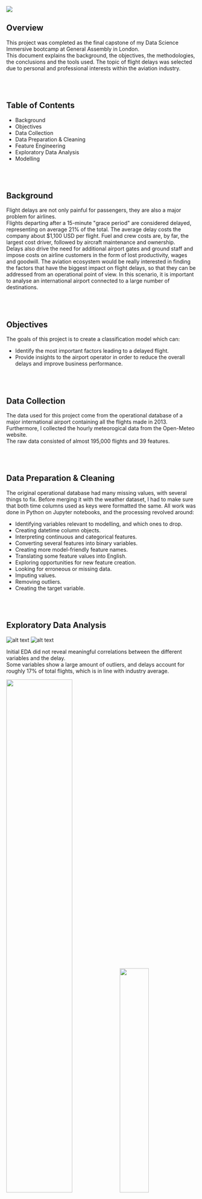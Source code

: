 ![](images/00_cover.png?raw=true)



## Overview

This project was completed as the final capstone of my Data Science Immersive bootcamp at General Assembly in London.  
This document explains the background, the objectives, the methodologies, the conclusions and the tools used. The topic of flight delays was selected due to personal and professional interests within the aviation industry.  

<br/><br/>



## Table of Contents

* Background
* Objectives
* Data Collection
* Data Preparation & Cleaning
* Feature Engineering
* Exploratory Data Analysis
* Modelling  

<br/><br/>



## Background

Flight delays are not only painful for passengers, they are also a major problem for airlines.  
Flights departing after a 15-minute "grace period" are considered delayed, representing on average 21% of the total. The average delay costs the company about $1,100 USD per flight. Fuel and crew costs are, by far, the largest cost driver, followed by aircraft maintenance and ownership.  
Delays also drive the need for additional airport gates and ground staff and impose costs on airline customers in the form of lost productivity, wages and goodwill.
The aviation ecosystem would be really interested in finding the factors that have the biggest impact on flight delays, so that they can be addressed from an operational point of view. In this scenario, it is important to analyse an international airport connected to a large number of destinations.  

<br/><br/>



## Objectives

The goals of this project is to create a classification model which can:

- Identify the most important factors leading to a delayed flight.
- Provide insights to the airport operator in order to reduce the overall delays and improve business performance.  

<br/><br/>


## Data Collection

The data used for this project come from the operational database of a major international airport containing all the flights made in 2013. Furthermore, I collected the hourly meteorogical data from the Open-Meteo website.  
The raw data consisted of almost 195,000 flights and 39 features.  

<br/><br/>


## Data Preparation & Cleaning

The original operational database had many missing values, with several things to fix. Before merging it with the weather dataset, I had to make sure that both time columns used as keys were formatted the same.
All work was done in Python on Jupyter notebooks, and the processing revolved around:

* Identifying variables relevant to modelling, and which ones to drop.
* Creating datetime column objects.
* Interpreting continuous and categorical features.
* Converting several features into binary variables.
* Creating more model-friendly feature names.
* Translating some feature values into English.
* Exploring opportunities for new feature creation.
* Looking for erroneous or missing data.
* Imputing values.
* Removing outliers.
* Creating the target variable.  

<br/><br/>


## Exploratory Data Analysis
  
  
![alt text](./images/01_heatmap_01.png "Heatmap of correlations between continuous variables")
![alt text](./images/04_boxplot_01.png "Box plots of continuous variables")

Initial EDA did not reveal meaningful correlations between the different variables and the delay.  
Some variables show a large amount of outliers, and delays account for roughly 17% of total flights, which is in line with industry average.  
<p float="left">
  <img src="./images/06_total_month.png" width="59%" />
  <img src="./images/07_total_day.png" width="39%" />
</p>

  ![alt text](./images/08_total_hour.png "Average Flights per Hour")

Flights are most frequent in August and least frequent in February during the year, showing a clear seasonality over the summer months.  
On average, flights are most frequent on Fridays and least frequent on Tuesdays during the week, with the daily peak being at 16:00 and the lowest at 03:00.

<p float="left">
  <img src="./images/10_rel_delay_month.png" width="59%" />
  <img src="./images/12_rel_delay_day.png" width="39%" />
</p>

  ![alt text](./images/14_rel_delay_hour.png "Flight Delays by Hour - Relative")

Before moving to the modelling stage, I explored some of the trends within the data, including the relative delays per hour, day, month, airline, aircraft type, service type, country of arrival and country of destination.  

<br/><br/>


## Modelling

Since my target was categorical, I had to fit a classification model; the baseline accuracy, the percentage of the majority class, was 0.7375.
After dummification most predictors were categorical, however there were few continuous variables. I performed a stratified train/test split and rescaled the training set before running the models.
A range of models were first tested on the dataset: Logistic Regression, K-Nearest Neighbours Classifier, Decision Tree Classifier, Random Forest Classifier, Extra Trees Classifier, Support Vector Machine Classifier, AdaBoost Classifier, Gradient Boosting Classifier, Naïve Bayes Classifier and Multi-layer Perceptron Classifier.

The best performing model in the first stage was Gradient Boosting Classifier, which achieved a CV score of 0.7756.
Logistic Regression was second best with a CV score of 0.7619. 



<br/><br/>




***